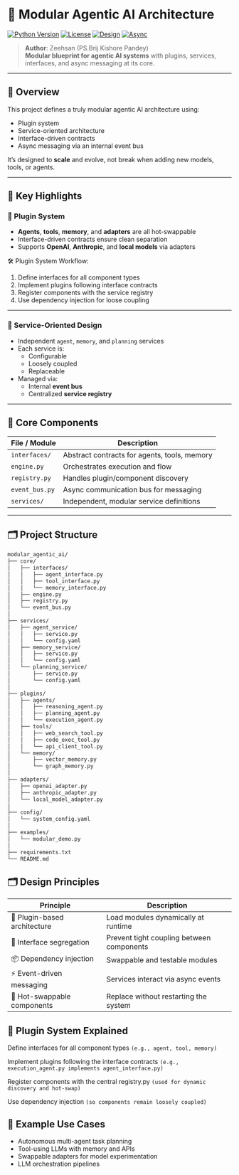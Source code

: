 # 🤖 Modular Agentic AI Architecture

[![Python Version](https://img.shields.io/badge/python-3.9%2B-blue.svg)](https://www.python.org/)
[![License](https://img.shields.io/badge/license-MIT-green.svg)](./LICENSE)
[![Design](https://img.shields.io/badge/architecture-plugin--based-lightgrey.svg)]()
[![Async](https://img.shields.io/badge/messaging-event--driven-orange.svg)]()

> **Author**: Zeehsan (PS.Brij Kishore Pandey)  
> **Modular blueprint for agentic AI systems** with plugins, services, interfaces, and async messaging at its core.

---

## 🧩 Overview

This project defines a truly modular agentic AI architecture using:

- Plugin system
- Service-oriented architecture
- Interface-driven contracts
- Async messaging via an internal event bus

It’s designed to **scale** and evolve, not break when adding new models, tools, or agents.

---

## 🚀 Key Highlights

### 🔌 Plugin System

- **Agents**, **tools**, **memory**, and **adapters** are all hot-swappable
- Interface-driven contracts ensure clean separation
- Supports **OpenAI**, **Anthropic**, and **local models** via adapters

🛠️ Plugin System Workflow:
1. Define interfaces for all component types
2. Implement plugins following interface contracts
3. Register components with the service registry
4. Use dependency injection for loose coupling

---

### 🧱 Service-Oriented Design

- Independent `agent`, `memory`, and `planning` services
- Each service is:
  - Configurable
  - Loosely coupled
  - Replaceable
- Managed via:
  - Internal **event bus**
  - Centralized **service registry**

---

## 🧠 Core Components

| File / Module     | Description                                |
|-------------------|--------------------------------------------|
| `interfaces/`     | Abstract contracts for agents, tools, memory |
| `engine.py`       | Orchestrates execution and flow            |
| `registry.py`     | Handles plugin/component discovery         |
| `event_bus.py`    | Async communication bus for messaging      |
| `services/`       | Independent, modular service definitions   |

---

## 🗂 Project Structure

```bash
modular_agentic_ai/
├── core/
│   ├── interfaces/
│   │   ├── agent_interface.py
│   │   ├── tool_interface.py
│   │   └── memory_interface.py
│   ├── engine.py
│   ├── registry.py
│   └── event_bus.py
│
├── services/
│   ├── agent_service/
│   │   ├── service.py
│   │   └── config.yaml
│   ├── memory_service/
│   │   ├── service.py
│   │   └── config.yaml
│   └── planning_service/
│       ├── service.py
│       └── config.yaml
│
├── plugins/
│   ├── agents/
│   │   ├── reasoning_agent.py
│   │   ├── planning_agent.py
│   │   └── execution_agent.py
│   ├── tools/
│   │   ├── web_search_tool.py
│   │   ├── code_exec_tool.py
│   │   └── api_client_tool.py
│   └── memory/
│       ├── vector_memory.py
│       └── graph_memory.py
│
├── adapters/
│   ├── openai_adapter.py
│   ├── anthropic_adapter.py
│   └── local_model_adapter.py
│
├── config/
│   └── system_config.yaml
│
├── examples/
│   └── modular_demo.py
│
├── requirements.txt
└── README.md
```

## 🗂 Design Principles


| Principle                    | Description                               |
| ---------------------------- | ----------------------------------------- |
| 🔌 Plugin-based architecture | Load modules dynamically at runtime       |
| 🔄 Interface segregation     | Prevent tight coupling between components |
| 📦 Dependency injection      | Swappable and testable modules            |
| ⚡ Event-driven messaging     | Services interact via async events        |
| 🧊 Hot-swappable components  | Replace without restarting the system     |



## 🧩 Plugin System Explained
Define interfaces for all component types
```(e.g., agent, tool, memory)```

Implement plugins following the interface contracts
```(e.g., execution_agent.py implements agent_interface.py)```

Register components with the central registry.py
```(used for dynamic discovery and hot-swap)```

Use dependency injection
```(so components remain loosely coupled)```


##  🧪 Example Use Cases
- Autonomous multi-agent task planning
- Tool-using LLMs with memory and APIs
- Swappable adapters for model experimentation
- LLM orchestration pipelines
